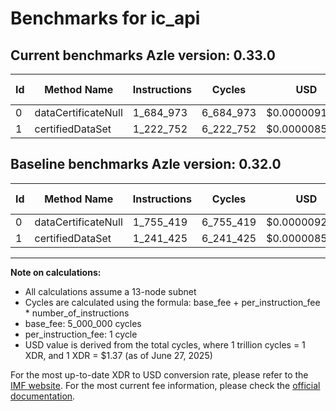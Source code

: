 # Benchmarks for ic_api

## Current benchmarks Azle version: 0.33.0

| Id  | Method Name         | Instructions | Cycles    | USD           | USD/Million Calls | Change                             |
| --- | ------------------- | ------------ | --------- | ------------- | ----------------- | ---------------------------------- |
| 0   | dataCertificateNull | 1_684_973    | 6_684_973 | $0.0000091584 | $9.15             | <font color="green">-70_446</font> |
| 1   | certifiedDataSet    | 1_222_752    | 6_222_752 | $0.0000085252 | $8.52             | <font color="green">-18_673</font> |

## Baseline benchmarks Azle version: 0.32.0

| Id  | Method Name         | Instructions | Cycles    | USD           | USD/Million Calls |
| --- | ------------------- | ------------ | --------- | ------------- | ----------------- |
| 0   | dataCertificateNull | 1_755_419    | 6_755_419 | $0.0000092549 | $9.25             |
| 1   | certifiedDataSet    | 1_241_425    | 6_241_425 | $0.0000085508 | $8.55             |

---

**Note on calculations:**

- All calculations assume a 13-node subnet
- Cycles are calculated using the formula: base_fee + per_instruction_fee \* number_of_instructions
- base_fee: 5_000_000 cycles
- per_instruction_fee: 1 cycle
- USD value is derived from the total cycles, where 1 trillion cycles = 1 XDR, and 1 XDR = $1.37 (as of June 27, 2025)

For the most up-to-date XDR to USD conversion rate, please refer to the [IMF website](https://www.imf.org/external/np/fin/data/rms_sdrv.aspx).
For the most current fee information, please check the [official documentation](https://internetcomputer.org/docs/references/cycles-cost-formulas).
